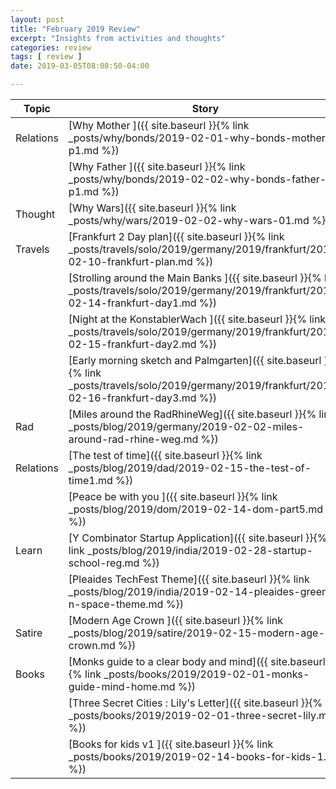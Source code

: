```yaml
---
layout: post
title: "February 2019 Review"
excerpt: "Insights from activities and thoughts"
categories: review
tags: [ review ]
date: 2019-03-05T08:08:50-04:00

---
```

| Topic | Story |
|-------|--------|
| Relations | [Why Mother ]({{ site.baseurl }}{% link _posts/why/bonds/2019-02-01-why-bonds-mother-p1.md  %})|
|           | [Why Father ]({{ site.baseurl }}{% link _posts/why/bonds/2019-02-02-why-bonds-father-p1.md %})|
| Thought   | [Why Wars]({{ site.baseurl }}{% link _posts/why/wars/2019-02-02-why-wars-01.md %}) |
| Travels   | [Frankfurt 2 Day plan]({{ site.baseurl }}{% link _posts/travels/solo/2019/germany/2019/frankfurt/2019-02-10-frankfurt-plan.md %})|
|           |  [Strolling around the Main Banks ]({{ site.baseurl }}{% link _posts/travels/solo/2019/germany/2019/frankfurt/2019-02-14-frankfurt-day1.md %})|
|           | [Night at the KonstablerWach ]({{ site.baseurl }}{% link _posts/travels/solo/2019/germany/2019/frankfurt/2019-02-15-frankfurt-day2.md %})|
|           | [Early morning sketch and Palmgarten]({{ site.baseurl }}{% link _posts/travels/solo/2019/germany/2019/frankfurt/2019-02-16-frankfurt-day3.md %})|
|   Rad     | [Miles around the RadRhineWeg]({{ site.baseurl }}{% link _posts/blog/2019/germany/2019-02-02-miles-around-rad-rhine-weg.md %}) |
| Relations | [The test of time]({{ site.baseurl }}{% link _posts/blog/2019/dad/2019-02-15-the-test-of-time1.md %})|
|           | [Peace be with you ]({{ site.baseurl }}{% link _posts/blog/2019/dom/2019-02-14-dom-part5.md %})|
|   Learn   | [Y Combinator Startup Application]({{ site.baseurl }}{% link _posts/blog/2019/india/2019-02-28-startup-school-reg.md %}) |
|           | [Pleaides TechFest Theme]({{ site.baseurl }}{% link _posts/blog/2019/india/2019-02-14-pleaides-green-n-space-theme.md %})|
|   Satire  | [Modern Age Crown ]({{ site.baseurl }}{% link _posts/blog/2019/satire/2019-02-15-modern-age-crown.md %})|
|   Books   | [Monks guide to a clear body and mind]({{ site.baseurl }}{% link _posts/books/2019/2019-02-01-monks-guide-mind-home.md %})|
|           | [Three Secret Cities : Lily's Letter]({{ site.baseurl }}{% link _posts/books/2019/2019-02-01-three-secret-lily.md %}) |
|           | [Books for kids v1 ]({{ site.baseurl }}{% link _posts/books/2019/2019-02-14-books-for-kids-1.md  %})|
